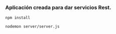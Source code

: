 ### Aplicación creada para dar servicios Rest.

```
npm install
```

```
nodemon server/server.js
```
